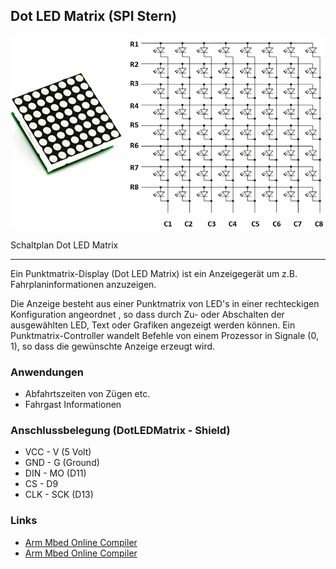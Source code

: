 ## Dot LED Matrix (SPI Stern)

![](../../images/actors/DotLEDMatrix.png) 

Schaltplan Dot LED Matrix

- - -

Ein Punktmatrix-Display (Dot LED Matrix) ist ein Anzeigegerät um z.B. Fahrplaninformationen anzuzeigen.

Die Anzeige besteht aus einer Punktmatrix von LED&#039;s in einer rechteckigen Konfiguration angeordnet , so dass durch Zu- oder Abschalten der ausgewählten LED, Text oder Grafiken angezeigt werden können. Ein Punktmatrix-Controller wandelt Befehle von einem Prozessor in Signale (0, 1), so dass die gewünschte Anzeige erzeugt wird.

### Anwendungen 

*   Abfahrtszeiten von Zügen etc.
*   Fahrgast Informationen

### Anschlussbelegung (DotLEDMatrix - Shield) 

*   VCC - V (5 Volt)
*   GND - G (Ground)
*   DIN - MO (D11)
*   CS - D9
*   CLK - SCK (D13)

### Links

* [Arm Mbed Online Compiler](https://os.mbed.com/compiler/#import:/teams/Disco-L475VG-IOT/code/DotLEDMatrix/)
* [Arm Mbed Online Compiler](https://os.mbed.com/compiler/#import:/teams/Disco-L475VG-IOT/code/DotLEDMatrixLowLevel/)
